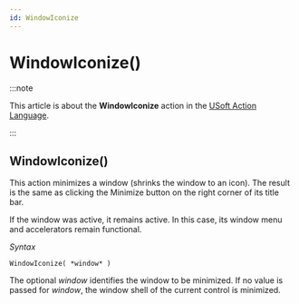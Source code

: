 ```yaml
---
id: WindowIconize
---
```


# WindowIconize()




:::note

This article is about the **WindowIconize** action in the [USoft Action Language](/Task_flow/Action_Language_reference/USoft_Action_Language.md).

:::

## **WindowIconize()**

This action minimizes a window (shrinks the window to an icon). The result is the same as clicking the Minimize button on the right corner of its title bar.

If the window was active, it remains active. In this case, its window menu and accelerators remain functional.

*Syntax*

```
WindowIconize( *window* )
```

The optional *window* identifies the window to be minimized. If no value is passed for *window*, the window shell of the current control is minimized.